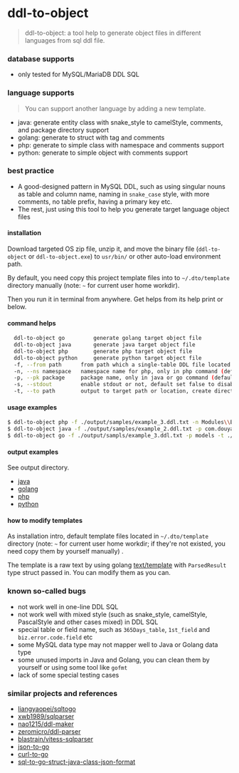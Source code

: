 # ddl-to-object

>   ddl-to-object: a tool help to generate object files in different languages from sql ddl file.

### database supports

- only tested for MySQL/MariaDB DDL SQL

### language supports

>   You can support another language by adding a new template.

- java: generate entity class with snake_style to camelStyle, comments, and package directory support
- golang: generate to struct with tag and comments
- php: generate to simple class with namespace and comments support
- python: generate to simple object with comments support

### best practice

- A good-designed pattern in MySQL DDL, such as using singular nouns as table and column name, naming in `snake_case` style, with more comments, no table prefix, having a primary key etc.
- The rest, just using this tool to help you generate target language object files

#### installation

Download targeted OS zip file, unzip it, and move the binary file (`ddl-to-object` or `ddl-to-object.exe`) to `usr/bin/` or other auto-load environment path. 

By default, you need copy this project template files into to `~/.dto/template` directory manually (note: `~` for current user home workdir).

Then you run it in terminal from anywhere. Get helps from its help print or below.

#### command helps

```bash
  ddl-to-object go         generate golang target object file
  ddl-to-object java       generate java target object file
  ddl-to-object php        generate php target object file
  ddl-to-object python     generate python target object file
  -f, --from path      from path which a single-table DDL file located
  -n, --ns namespace   namespace name for php, only in php command (default "App\\Models")
  -p, --pk package     package name, only in java or go command (default "com.example.sample.domain.entity")
  -s, --stdout         enable stdout or not, default set false to disable
  -t, --to path        output to target path or location, create directory automatically if it not existed
```

#### usage examples

```bash
$ ddl-to-object php -f ./output/samples/example_3.ddl.txt -n Modules\\Blog\\Models -t ./output/php/
$ ddl-to-object java -f ./output/samples/example_2.ddl.txt -p com.douyasi.sample.domain.entity -t ./output/java/
$ ddl-to-object go -f ./output/sampls/example_3.ddl.txt -p models -t ./output/go/
```

#### output examples

See output directory.

- [java](./output/java/Article.java)
- [golang](./output/go/article_types.go)
- [php](./output/php/Article.php)
- [python](./output/python/article.py)

#### how to modify templates

As installation intro, default template files located in `~/.dto/template` directory (note: `~` for current user home workdir; if they're not existed, you need copy them by yourself manually) .

The template is a raw text by using golang [text/template](https://pkg.go.dev/text/template) with `ParsedResult` type struct passed in. You can modify them as you can. 


### known so-called bugs

- not work well in one-line DDL SQL
- not work well with mixed style (such as snake_style, camelStyle, PascalStyle and other cases mixed) in DDL SQL
- special table or field name, such as `365Days_table`, `1st_field` and `biz.error.code.field` etc 
- some MySQL data type may not mapper well to Java or Golang data type
- some unused imports in Java and Golang, you can clean them by yourself or using some tool like `gofmt`
- lack of some special testing cases

### similar projects and references

- [liangyaopei/sqltogo](https://github.com/liangyaopei/sqltogo)
- [xwb1989/sqlparser](https://github.com/xwb1989/sqlparser)
- [nao1215/ddl-maker](https://github.com/nao1215/ddl-maker)
- [zeromicro/ddl-parser](https://github.com/zeromicro/ddl-parser)
- [blastrain/vitess-sqlparser](https://github.com/blastrain/vitess-sqlparser)
- [json-to-go](https://mholt.github.io/json-to-go/)
- [curl-to-go](https://mholt.github.io/curl-to-go/)
- [sql-to-go-struct-java-class-json-format](https://plugins.jetbrains.com/plugin/17336-sql-to-go-struct-java-class-json-format)
